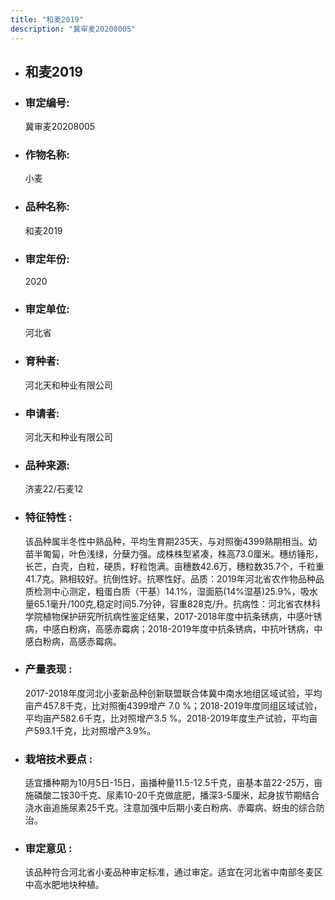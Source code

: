 ```yaml
---
title: "和麦2019"
description: "冀审麦20208005"
---
```

* ## 和麦2019
* ###  审定编号:  
   冀审麦20208005

*  ### 作物名称:  
   小麦

*   ###  品种名称: 
    和麦2019

*   ### 审定年份: 
    2020

*   ### 审定单位:  
    河北省

*   ### 育种者:  
    河北天和种业有限公司 

*   ### 申请者:  
    河北天和种业有限公司 

*   ### 品种来源:  
    济麦22/石麦12

*   ### 特征特性 : 
    该品种属半冬性中熟品种，平均生育期235天，与对照衡4399熟期相当。幼苗半匍匐，叶色浅绿，分蘖力强。成株株型紧凑，株高73.0厘米。穗纺锤形，长芒，白壳，白粒，硬质，籽粒饱满。亩穗数42.6万，穗粒数35.7个，千粒重41.7克。熟相较好。抗倒性好。抗寒性好。品质：2019年河北省农作物品种品质检测中心测定，粗蛋白质（干基）14.1%，湿面筋(14%湿基)25.9%，吸水量65.1毫升/100克,稳定时间5.7分钟，容重828克/升。抗病性：河北省农林科学院植物保护研究所抗病性鉴定结果，2017-2018年度中抗条锈病，中感叶锈病，中感白粉病，高感赤霉病；2018-2019年度中抗条锈病，中抗叶锈病，中感白粉病，高感赤霉病。

*   ### 产量表现 : 
    2017-2018年度河北小麦新品种创新联盟联合体冀中南水地组区域试验，平均亩产457.8千克，比对照衡4399增产 7.0 %；2018-2019年度同组区域试验，平均亩产582.6千克，比对照增产3.5 %。2018-2019年度生产试验，平均亩产593.1千克，比对照增产3.9%。

*   ### 栽培技术要点 : 
    适宜播种期为10月5日-15日，亩播种量11.5-12.5千克，亩基本苗22-25万，亩施磷酸二铵30千克、尿素10-20千克做底肥，播深3-5厘米，起身拔节期结合浇水亩追施尿素25千克。注意加强中后期小麦白粉病、赤霉病、蚜虫的综合防治。

*   ### 审定意见 : 
    该品种符合河北省小麦品种审定标准，通过审定。适宜在河北省中南部冬麦区中高水肥地块种植。
